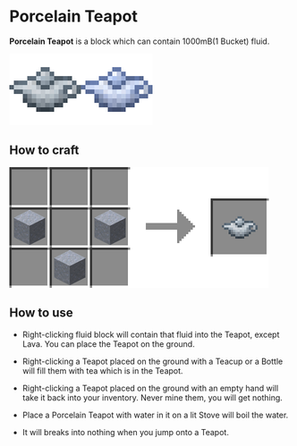 # Porcelain Teapot

**Porcelain Teapot** is a block which can contain 1000mB(1 Bucket) fluid.

![Clay and Porcelain Teapots](../.gitbook/assets/porcelain_teapot.png)

## How to craft

![Clay Blocks * 3 → Clay Teapot * 1](../.gitbook/assets/clay_teapot_recipe.png)

## How to use

- Right-clicking fluid block will contain that fluid into the Teapot, except Lava. You can place the Teapot on the ground.

- Right-clicking a Teapot placed on the ground with a Teacup or a Bottle will fill them with tea which is in the Teapot.

- Right-clicking a Teapot placed on the ground with an empty hand will take it back into your inventory. Never mine them, you will get nothing.

- Place a Porcelain Teapot with water in it on a lit Stove will boil the water.

- It will breaks into nothing when you jump onto a Teapot.
